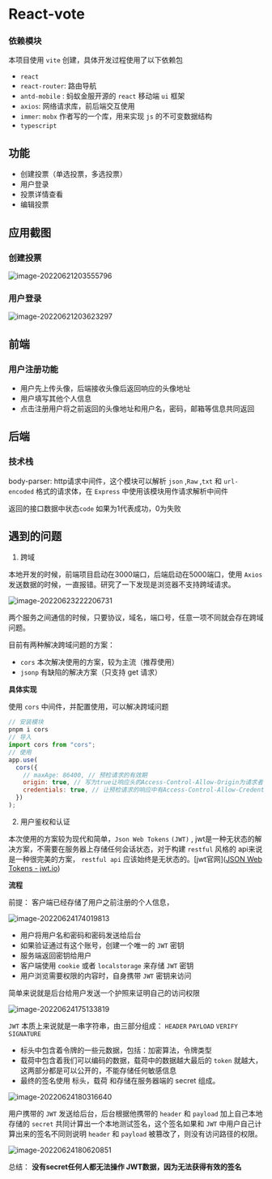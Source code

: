 # React-vote

### 依赖模块

本项目使用 `vite` 创建，具体开发过程使用了以下依赖包

* `react`
* `react-router`: 路由导航
* `antd-mobile` : 蚂蚁金服开源的 `react` 移动端 `ui` 框架
* `axios`: 网络请求库，前后端交互使用
* `immer`: `mobx` 作者写的一个库，用来实现 `js` 的不可变数据结构
* `typescript`

## 功能

* 创建投票（单选投票，多选投票）
* 用户登录
* 投票详情查看
* 编辑投票

## 应用截图

### 创建投票

![image-20220621203555796](http://i0.hdslb.com/bfs/album/9e8b2cbd9a0957da8d96ea77b31b87b6efbcea53.png)

### 用户登录

![image-20220621203623297](http://i0.hdslb.com/bfs/album/4e8acec40c62b2f12d0b8fb54cf67325986360cc.png)

## 前端

### 用户注册功能

* 用户先上传头像，后端接收头像后返回响应的头像地址
* 用户填写其他个人信息
* 点击注册用户将之前返回的头像地址和用户名，密码，邮箱等信息共同返回

## 后端

### 技术栈

body-parser: http请求中间件，这个模块可以解析 `json` ,`Raw` ,`txt` 和 `url-encoded` 格式的请求体，在 `Express` 中使用该模块用作请求解析中间件

返回的接口数据中状态`code` 如果为1代表成功，0为失败 

## 遇到的问题

1. 跨域

本地开发的时候，前端项目启动在3000端口，后端启动在5000端口，使用 `Axios` 发送数据的时候，一直报错。研究了一下发现是浏览器不支持跨域请求。

![image-20220623222206731](http://i0.hdslb.com/bfs/album/72c9c3b9432c25c431eefa62ad258595bb6fc6fb.png)

两个服务之间通信的时候，只要协议，域名，端口号，任意一项不同就会存在跨域问题。

目前有两种解决跨域问题的方案：

* `cors` 本次解决使用的方案，较为主流（推荐使用）
* `jsonp` 有缺陷的解决方案（只支持 get 请求）

**具体实现**

使用 `cors` 中间件，并配置使用，可以解决跨域问题

``` js
// 安装模块
pnpm i cors
// 导入
import cors from "cors";
// 使用
app.use(
  cors({
    // maxAge: 86400, // 预检请求的有效期
    origin: true, // 写为true让响应头的Access-Control-Allow-Origin为请求者的域
    credentials: true, // 让预检请求的响应中有Access-Control-Allow-Credentials: true这个头，以允许跨域请求带上cookie
  })
);
```

2. 用户鉴权和认证

本次使用的方案较为现代和简单，`Json Web Tokens` `(JWT)` , jwt是一种无状态的解决方案，不需要在服务器上存储任何会话状态，对于构建 `restful` 风格的 api来说是一种很完美的方案， `restful api` 应该始终是无状态的。[jwt官网]([JSON Web Tokens - jwt.io](https://jwt.io/))

**流程**

前提： 客户端已经存储了用户之前注册的个人信息，

![image-20220624174019813](http://i0.hdslb.com/bfs/album/8b0028478a306415322c7dd5d7a9b97eea97eee6.png)

* 用户将用户名和密码和密码发送给后台
* 如果验证通过有这个账号，创建一个唯一的 `JWT` 密钥
* 服务端返回密钥给用户
* 客户端使用 `cookie` 或者 `localstorage` 来存储 `JWT` 密钥
* 用户浏览需要权限的内容时，自身携带 `JWT` 密钥来访问

简单来说就是后台给用户发送一个护照来证明自己的访问权限 

![image-20220624175133819](http://i0.hdslb.com/bfs/album/08f63b3700470bf120e339d7080817f56f3ac494.png)

`JWT` 本质上来说就是一串字符串，由三部分组成： `HEADER` `PAYLOAD` `VERIFY SIGNATURE` 

* 标头中包含着令牌的一些元数据，包括：加密算法，令牌类型
* 载荷中包含着我们可以编码的数据，载荷中的数据越大最后的 `token` 就越大，这两部分都是可以公开的，不能存储任何敏感信息
* 最终的签名使用 标头，载荷 和存储在服务器端的 secret 组成。

 ![image-20220624180316640](http://i0.hdslb.com/bfs/album/ce7124a69170e8d7b28206df2d0183244dd6f456.png)

用户携带的 `JWT` 发送给后台，后台根据他携带的 `header` 和 `payload` 加上自己本地存储的 `secret` 共同计算出一个本地测试签名，这个签名如果和 `JWT` 中用户自己计算出来的签名不同则说明 `header` 和 `payload` 被篡改了，则没有访问路径的权限。

![image-20220624180620851](http://i0.hdslb.com/bfs/album/49cf1b190a49d491ad1e8f54406d2d9cec97582e.png)

总结： **没有secret任何人都无法操作 JWT数据，因为无法获得有效的签名**